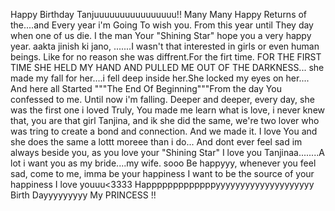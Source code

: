 Happy Birthday Tanjuuuuuuuuuuuuuuuu!!
Many Many Happy Returns of the....and Every year i'm Going To wish you. From this year until They day when one of us die.
I the man Your "Shining Star" hope you a very happy year.
aakta jinish ki jano,
.......I wasn't that interested in girls or even human beings.
Like for no reason she was diffrent.For the firt time.
FOR THE FIRST TIME SHE HELD MY HAND AND PULLED ME OUT OF THE DARKNESS...
she made my fall for her....i fell deep inside her.She locked my eyes on her....
And here all Started """The End Of Beginning"""From the day You confessed to me.
Until now i'm falling. Deeper and deeper, every day, she was the first one i loved Truly,
You made me learn what is love, i never knew that, you are that girl Tanjina,
and ik she did the same, we're two lover who was tring to create a bond and connection.
And we made it. I love You and she does the same a lottt moreee than i do...
And dont ever feel sad im always beside you, as you love your "Shining Star"
I love you Tanjinaa........A lot i want you as my bride....my wife.
sooo Be happyyy, whenever you feel sad, come to me, imma be your happiness
I want to be the source of your happiness
I love youuu<3333
Happpppppppppppyyyyyyyyyyyyyyyyyyyy Birth Dayyyyyyyyy My PRINCESS  !!
